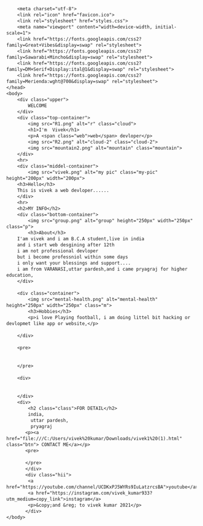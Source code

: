 <!DOCTYPE html>
<html>
    <head>
        <title>it's me</title>
      
        <meta charset="utf-8">
        <link rel="icon" href="favicon.ico">
        <link rel="stylesheet" href="styles.css">
        <meta name="viewport" content="width=device-width, initial-scale=1">
        <link href="https://fonts.googleapis.com/css2?family=Great+Vibes&display=swap" rel="stylesheet">
        <link href="https://fonts.googleapis.com/css2?family=Sawarabi+Mincho&display=swap" rel="stylesheet">
        <link href="https://fonts.googleapis.com/css2?family=DM+Serif+Display:ital@1&display=swap" rel="stylesheet">
        <link href="https://fonts.googleapis.com/css2?family=Merienda:wght@700&display=swap" rel="stylesheet">
    </head>
    <body>
        <div class="upper">
            WELCOME
        </div>
        <div class="top-container">
            <img src="R1.png" alt="r" class="cloud">
            <h1>I'm  Vivek</h1>
            <p>A <span class="web">web</span> devloper</p>
            <img src="R2.png" alt="cloud-2" class="cloud-2">
            <img src="mountain2.png" alt="mountain" class="mountain">
        </div>
        <hr>
        <div class="middel-container">
            <img src="vivek.png" alt="my pic" class="my-pic" height="200px" width="200px">
        <h3>Hello</h3>
        This is vivek a web devloper......
        </div>
        <hr>
        <h2>MY INFO</h2>
        <div class="bottom-container">
            <img src="group.png" alt="group" height="250px" width="250px" class="p">
            <h3>About</h3>
        I'am vivek and i am B.C.A student,live in india
        and i start web desgining after 12th
        i am not professional devloper
        but i become professniol within some days
        i only want your blessings and support....
        i am from VARANASI,uttar pardesh,and i came pryagraj for higher education,
        </div>
       
        <div class="container">
            <img src="mental-health.png" alt="mental-health" height="250px" width="250px" class="m">
            <h3>Hobbies</h3>
            <p>i love Playing football, i am doing littel bit hacking or devlopmet like app or website,</p>
            
        </div>
      
        <pre>


        </pre>
        
        <div>

            
        </div>
        <div>
            <h2 class="class">FOR DETAIL</h2>
            india,
             uttar pardesh,
             pryagraj
           <p><a href="file:///C:/Users/vivek%20kumar/Downloads/vivek1%20(1).html" class="btn"> CONTACT ME</a></p>
           <pre>

           </pre>
           </div>
           <div class="hii">
            <a href="https://youtube.com/channel/UCDKxPJ5WYRs9IuLatzrcsBA">youtube</a>
            <a href="https://instagram.com/vivek_kumar933?utm_medium=copy_link">instagram</a>
            <p>&copy;and &reg; to vivek kumar 2021</p>
           </div>
    </body>
</html>
